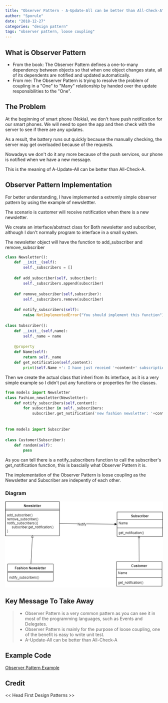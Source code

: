 ```yaml
---
title: "Observer Pattern - A-Update-All can be better than All-Check-A"
author: "Sporule"
date: "2018-12-27"
categories: "design pattern"
tags: "observer pattern, loose coupling"
---
```


## What is Observer Pattern

- From the book: The Observer Pattern defines a one-to-many dependency between objects so that when one object changes state, all of its dependents are notified and updated automatically.
- From me: The Observer Pattern is trying to resolve the problem of coupling in a "One" to "Many" relationship by handed over the update responsibilities to the "One".

## The Problem

At the beginning of smart phone (Nokia), we don't have push notification for our smart phones. We will need to open the app and then check with the server to see if there are any updates.

As a result, the battery runs out quickly because the manually checking, the server may get overloaded because of the requests.

Nowadays we don't do it any more because of the push services, our phone is notified when we have a new message.

This is the meaning of A-Update-All can be better than All-Check-A.

## Observer Pattern Implementation

For better understanding, I have implemented a extremly simple observer pattern by using the example of newslettter.

The scenario is customer will receive notification when there is a new newsletter.

We create an interface/abstract class for Both newsletter and subscriber, although I don't normally program to interface in a small system.

The newsletter object will have the function to add_subscriber and remove_subscriber

```python
class Newsletter():
    def __init__(self):
        self._subscribers = []

    def add_subscriber(self, subscriber):
        self._subscribers.append(subscriber)

    def remove_subscriber(self,subscriber):
        self._subscribers.remove(subscriber)

    def notify_subscribers(self):
        raise NotImplementedError("You should implement this function")

class Subscriber():
    def __init__(self,name):
        self._name = name

    @property
    def Name(self):
        return self._name
    def get_notification(self,content):
        print(self.Name +': I have just receied '+content+' subscription!.')
```

Then we create the actual class that inheri from its interface, as it is a very simple example so I didn't put any functions or properties for the classes.

```python
from models import Newsletter 
class Fashion_newsletter(Newsletter):
    def notify_subscribers(self,content):
        for subscriber in self._subscribers:
            subscriber.get_notification('new fashion newsletter: '+content)


from models import Subscriber

class Customer(Subscriber):
    def random(self):
        pass

```

As you can tell there is a notify_subscribers function to call the subscriber's get_notification function, this is bascially what Observer Pattern it is.

The implementation of the Observer Pattern is  loose coupling as the Newsletter and Subscriber are indepently of each other.

### Diagram

![Observer Pattern](https://raw.githubusercontent.com/Hao-Luo/DesignPattern/master/ObserverPattern/Class%20Diagram.jpg)

## Key Message To Take Away

> - Observer Pattern is a very common pattern as you can see it in most of the programming languages, such as Events and Delegates.
> - Observer Pattern is mainly for the purpose of loose coupling, one of the benefit is easy to write unit test.
> - A-Update-All can be better than All-Check-A

## Example Code

[Observer Pattern Example](https://github.com/Hao-Luo/DesignPattern/tree/master/ObserverPattern)

## Credit

<< Head First Design Patterns >>

